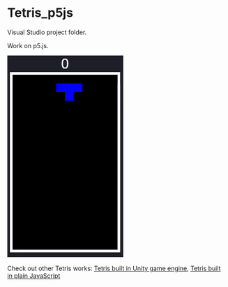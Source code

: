 # Tetris_p5js

Visual Studio project folder.

Work on p5.js.

![image](https://github.com/Shuo-Niu/Tetris_p5js/blob/master/demo.gif)

Check out other Tetris works: [Tetris built in Unity game engine](https://github.com/Shuo-Niu/Tetris_Unity), [Tetris built in plain JavaScript](https://github.com/Shuo-Niu/Tetris_Plain_JS)
